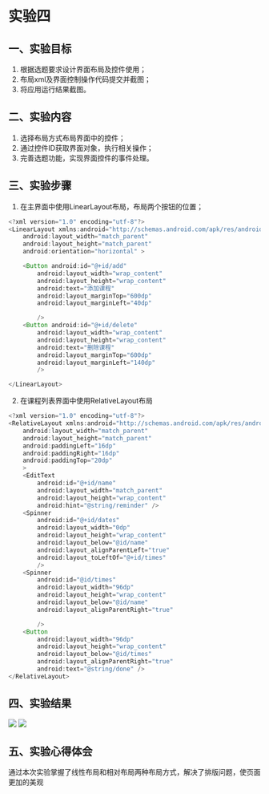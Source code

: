 # 实验四
## 一、实验目标
1. 根据选题要求设计界面布局及控件使用；
2. 布局xml及界面控制操作代码提交并截图；
3. 将应用运行结果截图。
## 二、实验内容
1. 选择布局方式布局界面中的控件；
2. 通过控件ID获取界面对象，执行相关操作；
3. 完善选题功能，实现界面控件的事件处理。
## 三、实验步骤
1. 在主界面中使用LinearLayout布局，布局两个按钮的位置；
```java
<?xml version="1.0" encoding="utf-8"?>
<LinearLayout xmlns:android="http://schemas.android.com/apk/res/android"
    android:layout_width="match_parent"
    android:layout_height="match_parent"
    android:orientation="horizontal" >

    <Button android:id="@+id/add"
        android:layout_width="wrap_content"
        android:layout_height="wrap_content"
        android:text="添加课程"
        android:layout_marginTop="600dp"
        android:layout_marginLeft="40dp"

        />
    <Button android:id="@+id/delete"
        android:layout_width="wrap_content"
        android:layout_height="wrap_content"
        android:text="删除课程"
        android:layout_marginTop="600dp"
        android:layout_marginLeft="140dp"
        />

</LinearLayout>
```
2. 在课程列表界面中使用RelativeLayout布局
```java
<?xml version="1.0" encoding="utf-8"?>
<RelativeLayout xmlns:android="http://schemas.android.com/apk/res/android"
    android:layout_width="match_parent"
    android:layout_height="match_parent"
    android:paddingLeft="16dp"
    android:paddingRight="16dp"
    android:paddingTop="20dp"
    >
    <EditText
        android:id="@+id/name"
        android:layout_width="match_parent"
        android:layout_height="wrap_content"
        android:hint="@string/reminder" />
    <Spinner
        android:id="@+id/dates"
        android:layout_width="0dp"
        android:layout_height="wrap_content"
        android:layout_below="@id/name"
        android:layout_alignParentLeft="true"
        android:layout_toLeftOf="@+id/times"
        />
    <Spinner
        android:id="@id/times"
        android:layout_width="96dp"
        android:layout_height="wrap_content"
        android:layout_below="@id/name"
        android:layout_alignParentRight="true"

        />
    <Button
        android:layout_width="96dp"
        android:layout_height="wrap_content"
        android:layout_below="@id/times"
        android:layout_alignParentRight="true"
        android:text="@string/done" />
</RelativeLayout>

```
## 四、实验结果
![](https://github.com/xukaiyue131/android-labs-2020/blob/master/students/net1814080903114/lab4.png)
![](https://github.com/xukaiyue131/android-labs-2020/blob/master/students/net1814080903114/lab5.png)
## 五、实验心得体会
通过本次实验掌握了线性布局和相对布局两种布局方式，解决了排版问题，使页面更加的美观
